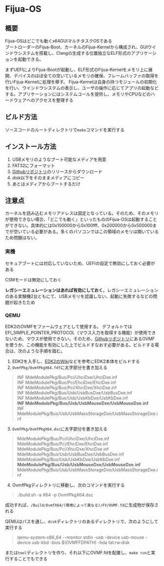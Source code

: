 # Fijua-OS
## 概要
Fijua-OSはどこでも動くx64GUIマルチタスクOSである  
ブートローダーのFijua-Boot、カーネルのFijua-Kernelから構成され、GUIウインドウシステムを搭載し、Clangの生成する位置独立なELF形式のアプリケーションを起動できる。  

まずUEFIによりFijua-Bootが起動し、ELF形式のFijua-Kernelをメモリ上に展開、デバイスのほぼ全ての空いているメモリの確保、フレームバッファの取得を行いFijua-Kernelに処理を移す。
Fijua-Kernelは自身の持つモジュールの初期化を行い、ウインドウシステムの表示し、ユーザの操作に応じてアプリの起動などする。アプリケーションにはシステムコールを提供し、メモリやCPUなどのハードウェアへのアクセスを整理する  

## ビルド方法
ソースコードのルートディレクトリで`make`コマンドを実行する

## インストール方法
1. USBメモリのようなブート可能なメディアを用意  
2. FAT32にフォーマット  
3. [Githubリポジトリ](https://github.com/kntt32/Fijua-OS)のリリースからダウンロード  
4. disk以下をそのままメディアにコピー  
5. あとはメディアからブートするだけ  

## 注意点
カーネルを読み込むメモリアドレスは固定となっている。そのため、そのメモリが使用できない場合、「どこでも動く」といったもののFijua-OSは起動することができない。具体的には0x100000から0x100fff、0x200000から0x500000までが空いている必要がある。多くのパソコンではこの領域のメモリは開いているため問題はない。
### 実機
セキュアブートには対応していないため、UEFIの設定で無効にしておく必要がある  

CSMモードは無効にしておく  

**レガシーエミュレーションはあれば有効にしておく**。レガシーエミュレーションのある実験機2台ともにて、USBメモリを認識しない、起動に失敗するなどの問題が起きたため  


### QEMU
EDK2のOVMFをファームウェアとして使用する。
デフォルトではEFI_SIMPLE_POINTER_PROTOCOL（マウス入力を取得する機能）が使用できないため、マウスが使用できない。そのため、[Githubリポジトリ](https://github.com/kntt32/Fijua-OS)にあるOVMFを使うか、この機能を有効にした上でビルドすなおす必要がある。ビルドする場合は、次のような手順を踏む。  
1. EDK2を入手し、[EDK2のWiki](https://github.com/tianocore/tianocore.github.io/wiki/Getting-Started-with-EDK-II)などを参考にEDK2本体をビルドする
2. `OvmfPkg/OvmfPkgX64.fdf`に太字部分を書き加える  
> INF MdeModulePkg/Bus/Pci/UhciDxe/UhciDxe.inf  
> INF MdeModulePkg/Bus/Pci/EhciDxe/EhciDxe.inf  
> INF MdeModulePkg/Bus/Pci/XhciDxe/XhciDxe.inf  
> INF MdeModulePkg/Bus/Usb/UsbBusDxe/UsbBusDxe.inf  
> INF MdeModulePkg/Bus/Usb/UsbKbDxe/UsbKbDxe.inf  
> **INF MdeModulePkg/Bus/Usb/UsbMouseDxe/UsbMouseDxe.inf**  
> INF MdeModulePkg/Bus/Usb/UsbMassStorageDxe/UsbMassStorageDxe.inf  

3. `OvmfPkg/OvmfPkgX64.dsc`に太字部分を書き加える
>   MdeModulePkg/Bus/Pci/UhciDxe/UhciDxe.inf  
>   MdeModulePkg/Bus/Pci/EhciDxe/EhciDxe.inf  
>   MdeModulePkg/Bus/Pci/XhciDxe/XhciDxe.inf  
>   MdeModulePkg/Bus/Usb/UsbBusDxe/UsbBusDxe.inf  
>   MdeModulePkg/Bus/Usb/UsbKbDxe/UsbKbDxe.inf  
> 	**MdeModulePkg/Bus/Usb/UsbMouseDxe/UsbMouseDxe.inf**  
>   MdeModulePkg/Bus/Usb/UsbMassStorageDxe/UsbMassStorageDxe.inf  

4. OvmfPkgディレクトリに移動し、次のコマンドを実行する
> ./build.sh -a X64 -p OvmfPkgX64.dsc

成功すれば、`/Build/OvmfX64/(環境によって異なる)/FV/OVMF.fd`に生成物が保存される

QEMUはパスを通し、`disk`ディレクトリのあるディレクトリで、次のようにして実行する  
> qemu-system-x86_64 --monitor stdio -usb -device usb-mouse -device usb-kbd -bios $(OVMFFDPATH) -hda fat:rw:disk

または`tool`ディレクトリを作り、それ以下にOVMF.fdを配置し、`make run`と実行することでもできる
